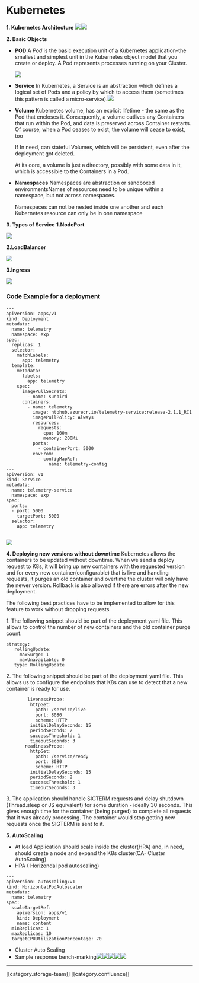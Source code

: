 # Kubernetes

**1. Kubernetes Architecture**            ![](../../../../DevOpsFull/devops-kn-hw2/images/storage/Kubernetes-Architecture.png)![](../../../../DevOpsFull/devops-kn-hw2/images/storage/Kubernetes-Master.png)

**2. Basic Objects**

*   **POD** A _Pod_ is the basic execution unit of a Kubernetes application–the smallest and simplest unit in the Kubernetes object model that you create or deploy. A Pod represents processes running on your Cluster.

    ![](../../../../DevOpsFull/devops-kn-hw2/images/storage/pods1.png)
* **Service** In Kubernetes, a Service is an abstraction which defines a logical set of Pods and a policy by which to access them (sometimes this pattern is called a micro-service).![](../../../../DevOpsFull/devops-kn-hw2/images/storage/service1.png)
*   **Volume** Kubernetes volume, has an explicit lifetime - the same as the Pod that encloses it. Consequently, a volume outlives any Containers that run within the Pod, and data is preserved across Container restarts. Of course, when a Pod ceases to exist, the volume will cease to exist, too

    If In need, can stateful Volumes, which will be persistent, even after the deployment got deleted.

    At its core, a volume is just a directory, possibly with some data in it, which is accessible to the Containers in a Pod.
*   **Namespaces** Namespaces are abstraction or sandboxed environmentsNames of resources need to be unique within a namespace, but not across namespaces.

    Namespaces can not be nested inside one another and each Kubernetes resource can only be in one namespace

**3. Types of Service** **1.NodePort**

![](../../../../DevOpsFull/devops-kn-hw2/images/storage/NodePort.png)

**2.LoadBalancer**

![](../../../../DevOpsFull/devops-kn-hw2/images/storage/LoadBalancer1.png)

**3.Ingress**

![](../../../../DevOpsFull/devops-kn-hw2/images/storage/Ingress1.png)

### Code Example for a deployment

```
---
apiVersion: apps/v1
kind: Deployment
metadata:
  name: telemetry
  namespace: exp
spec:
  replicas: 1
  selector:
    matchLabels:
      app: telemetry
  template:
    metadata:
      labels:
        app: telemetry
    spec:
      imagePullSecrets:
        - name: sunbird
      containers:
        - name: telemetry
          image: ntphub.azurecr.io/telemetry-service:release-2.1.1_RC1
          imagePullPolicy: Always
          resources:
            requests:
              cpu: 100m
              memory: 200Mi
          ports:
            - containerPort: 5000
          envFrom:
            - configMapRef:
                name: telemetry-config
---
apiVersion: v1
kind: Service
metadata:
  name: telemetry-service
  namespace: exp
spec:
  ports:
  - port: 5000
    targetPort: 5000
  selector:
    app: telemetry


```

![](../../../../DevOpsFull/devops-kn-hw2/images/storage/service1.png)

**4. Deploying new versions without downtime** Kubernetes allows the containers to be updated without downtime. When we send a deploy request to K8s, it will bring up new containers with the requested version and for every new container(configurable) that is live and handling requests, it purges an old container and overtime the cluster will only have the newer version. Rollback is also allowed if there are errors after the new deployment.&#x20;

The following best practices have to be implemented to allow for this feature to work without dropping requests

&#x20;1\. The following snippet should be part of the deployment yaml file. This allows to control the number of new containers and the old container purge count.

```
strategy: 
   rollingUpdate: 
     maxSurge: 1
     maxUnavailable: 0 
   type: RollingUpdate
```

&#x20;2\. The following snippet should be part of the deployment yaml file. This allows us to configure the endpoints that K8s can use to detect that a new container is ready for use.

```
        livenessProbe:      
         httpGet: 
           path: /service/live 
           port: 8080  
           scheme: HTTP 
         initialDelaySeconds: 15   
         periodSeconds: 2 
         successThreshold: 1 
         timeoutSeconds: 3 
       readinessProbe: 
         httpGet: 
           path: /service/ready 
           port: 8080 
           scheme: HTTP 
         initialDelaySeconds: 15   
         periodSeconds: 2 
         successThreshold: 1 
         timeoutSeconds: 3
```

&#x20;3\. The application should handle SIGTERM requests and delay shutdown (Thread.sleep or JS equivalent) for some duration - ideally 30 seconds. This gives enough time for the container (being purged) to complete all requests        that it was already processing. The container would stop getting new requests once the SIGTERM is sent to it.

**5. AutoScaling**

* At load Application should scale inside the cluster(HPA) and, in need, should create a node and expand the K8s cluster(CA- Cluster AutoScaling).
* HPA ( Horizondal pod autoscaling)

```
---
apiVersion: autoscaling/v1
kind: HorizontalPodAutoscaler
metadata:
  name: telemetry
spec:
  scaleTargetRef:
    apiVersion: apps/v1
    kind: Deployment
    name: content
  minReplicas: 1
  maxReplicas: 10
  targetCPUUtilizationPercentage: 70
```

* Cluster Auto Scaling
* Sample response bench-marking![](<../../../../DevOpsFull/devops-kn-hw2/images/storage/client request.png>)![](<../../../../DevOpsFull/devops-kn-hw2/images/storage/client RPS.png>)![](<../../../../DevOpsFull/devops-kn-hw2/images/storage/conatiner details.png>)![](<../../../../DevOpsFull/devops-kn-hw2/images/storage/hey output 1.png>)![](<../../../../DevOpsFull/devops-kn-hw2/images/storage/hey output 2.png>)

***

\[\[category.storage-team]] \[\[category.confluence]]

